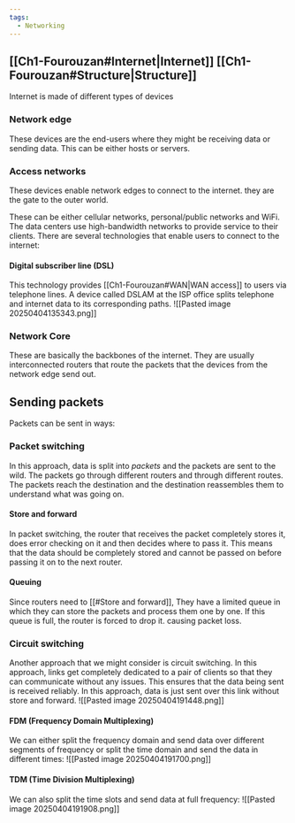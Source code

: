 ```yaml
---
tags:
  - Networking
---
```

## [[Ch1-Fourouzan#Internet|Internet]] [[Ch1-Fourouzan#Structure|Structure]]
Internet is made of different types of devices
### Network edge
These devices are the end-users where they might be receiving data or sending data. This can be either hosts or servers.
### Access networks
These devices enable network edges to connect to the internet. they are the gate to the outer world.

These can be either cellular networks, personal/public networks and WiFi. The data centers use high-bandwidth networks to provide service to their clients. There are several technologies that enable users to connect to the internet:

#### Digital subscriber line (DSL)
This technology provides [[Ch1-Fourouzan#WAN|WAN access]] to users via telephone lines. A device called DSLAM at the ISP office splits telephone and internet data to its corresponding paths.
![[Pasted image 20250404135343.png]]

### Network Core
These are basically the backbones of the internet. They are usually interconnected routers that route the packets that the devices from the network edge send out.
## Sending packets
Packets can be sent in ways:
### Packet switching
In this approach, data is split into *packets* and the packets are sent to the wild. The packets go through different routers and through different routes. The packets reach the destination and the destination reassembles them to understand what was going on.
#### Store and forward
In packet switching, the router that receives the packet completely stores it, does error checking on it and then decides where to pass it. This means that the data should be completely stored and cannot be passed on before passing it on to the next router.
#### Queuing
Since routers need to [[#Store and forward]], They have a limited queue in which they can store the packets and process them one by one. If this queue is full, the router is forced to drop it. causing packet loss.
### Circuit switching
Another approach that we might consider is circuit switching. In this approach, links get completely dedicated to a pair of clients so that they can communicate without any issues. This ensures that the data being sent is received reliably. In this approach, data is just sent over this link without store and forward.
![[Pasted image 20250404191448.png]]
#### FDM (Frequency Domain Multiplexing)
We can either split the frequency domain and send data over different segments of frequency or split the time domain and send the data in different times:
![[Pasted image 20250404191700.png]]

#### TDM (Time Division Multiplexing)
We can also split the time slots and send data at full frequency:
![[Pasted image 20250404191908.png]]

